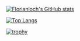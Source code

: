 [![Florianloch's GitHub stats](https://github-readme-stats.vercel.app/api?username=florianloch&show_icons=true&theme=gruvbox&count_private=true)](https://github.com/anuraghazra/github-readme-stats)


[![Top Langs](https://github-readme-stats.vercel.app/api/top-langs/?username=florianloch&layout=compact&theme=gruvbox)](https://github.com/anuraghazra/github-readme-stats)


[![trophy](https://github-profile-trophy.vercel.app/?username=florianloch&theme=juicyfresh)](https://github.com/ryo-ma/github-profile-trophy)
